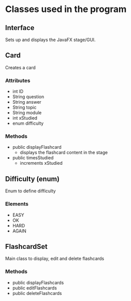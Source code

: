 # Classes used in the program

## Interface
Sets up and displays the JavaFX stage/GUI.

## Card
Creates a card
### Attributes
- int ID
- String question
- String answer
- String topic
- String module
- int xStudied
- enum difficulty
### Methods
- public displayFlashcard
  - displays the flashcard content in the stage
- public timesStudied
  - increments xStudied

## Difficulty (enum)
Enum to define difficulty
### Elements
- EASY
- OK
- HARD
- AGAIN

## FlashcardSet
Main class to display, edit and delete flashcards
### Methods
- public displayFlashcards
- public editFlashcards
- public deleteFlashcards
